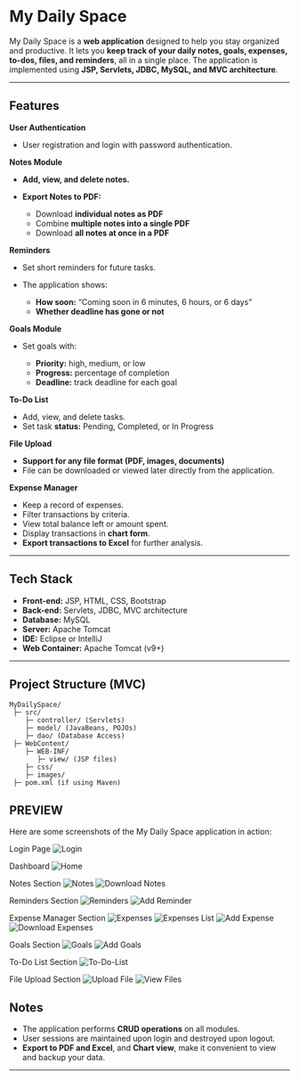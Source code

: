 
# My Daily Space

My Daily Space is a **web application** designed to help you stay organized and productive.
It lets you **keep track of your daily notes, goals, expenses, to-dos, files, and reminders**, all in a single place.
The application is implemented using **JSP, Servlets, JDBC, MySQL, and MVC architecture**.

---

##  Features

 **User Authentication**

* User registration and login with password authentication.
  
 **Notes Module**

* **Add, view, and delete notes.**
* **Export Notes to PDF:**

  * Download **individual notes as PDF**
  * Combine **multiple notes into a single PDF**
  * Download **all notes at once in a PDF**
    
    
**Reminders**

* Set short reminders for future tasks.
* The application shows:

  * **How soon:** “Coming soon in 6 minutes, 6 hours, or 6 days”
  * **Whether deadline has gone or not**
    

 **Goals Module**

* Set goals with:

  * **Priority:** high, medium, or low
  * **Progress:** percentage of completion
  * **Deadline:** track deadline for each goal
    

 **To-Do List**

* Add, view, and delete tasks.
* Set task **status:** Pending, Completed, or In Progress



 **File Upload**

* **Support for any file format (PDF, images, documents)**
* File can be downloaded or viewed later directly from the application.

 **Expense Manager**

* Keep a record of expenses.
* Filter transactions by criteria.
* View total balance left or amount spent.
* Display transactions in **chart form**.
* **Export transactions to Excel** for further analysis.

---

##  Tech Stack

* **Front-end:** JSP, HTML, CSS, Bootstrap
* **Back-end:** Servlets, JDBC, MVC architecture
* **Database:** MySQL
* **Server:** Apache Tomcat
* **IDE:** Eclipse or IntelliJ
* **Web Container:** Apache Tomcat (v9+)

---

## Project Structure (MVC)

```
MyDailySpace/
 ├─ src/
    ├─ controller/ (Servlets) 
    ├─ model/ (JavaBeans, POJOs) 
    ├─ dao/ (Database Access) 
 ├─ WebContent/
    ├─ WEB-INF/
       ├─ view/ (JSP files) 
    ├─ css/
    ├─ images/
 ├─ pom.xml (if using Maven) 
```

## PREVIEW
Here are some screenshots of the My Daily Space application in action:

 Login Page
![Login](Preview/login.png)

 Dashboard
![Home](Preview/home.png)

 Notes Section
![Notes](Preview/notes.png)
![Download Notes](Preview/DownloadNotes.png)

 Reminders Section
![Reminders](Preview/reminder.png)
![Add Reminder](Preview/addReminder.png)

 Expense Manager Section
![Expenses](Preview/expenses.png)
![Expenses List](Preview/expensesList.png)
![Add Expense](Preview/addExpense.png)
![Download Expenses](Preview/DownloadExpense.png)

 Goals Section
![Goals](Preview/goals.png)
![Add Goals](Preview/addGoals.png)

 To-Do List Section
![To-Do-List](Preview/to-do-list.png)

 File Upload Section
![Upload File](Preview/fileUpload.png)
![View Files](Preview/viewFiles.png)


##  Notes

* The application performs **CRUD operations** on all modules.
* User sessions are maintained upon login and destroyed upon logout.
* **Export to PDF and Excel**, and **Chart view**, make it convenient to view and backup your data.

---


